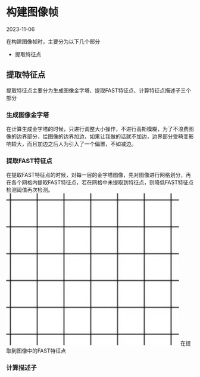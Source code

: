 # 构建图像帧
2023-11-06

在构建图像帧时，主要分为以下几个部分
- 提取特征点


## 提取特征点

提取特征点主要分为生成图像金字塔、提取FAST特征点、计算特征点描述子三个部分
### 生成图像金字塔
在计算生成金字塔的时候，只进行调整大小操作，不进行高斯模糊，为了不浪费图像的边界部分，给图像的边界加边，如果让我做的话就不加边，边界部分受畸变影响较大，而且加边之后人为引入了一个偏置，不如减边。
### 提取FAST特征点
在提取FAST特征点的时候，对每一层的金字塔图像，先对图像进行网格划分，再在各个网格内提取FAST特征点，若在网格中未提取到特征点，则降低FAST特征点检测阈值再次检测。
![enter description here](./images/1699322800980.png)
在提取到图像中的FAST特征点
### 计算描述子